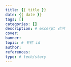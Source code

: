 ```yaml
---
title: {{ title }}
date: {{ date }}
tags: []
categories: []
description: # excerpt 也可 
cover: 
banner: 
topic: # 专栏 id
author: 
references:
type: # tech/story
---
```


